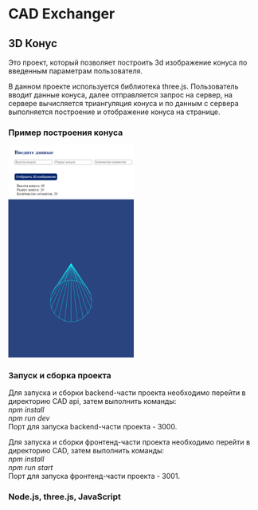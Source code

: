 # CAD Exchanger

## 3D Конус

Это проект, который позволяет построить 3d изображение конуса по введенным параметрам пользователя.

В данном проекте используется библиотека three.js. Пользователь вводит данные конуса, далее отправляется запрос на сервер, на сервере вычисляется триангуляция конуса и по данным с сервера выполняется построение и отображение конуса на странице.

### Пример построения конуса

<img src='./images/cone.PNG' alt='Пример построения конуса' width='50%'>

### Запуск и сборка проекта

Для запуска и сборки backend-части проекта необходимо перейти в директорию CAD api, затем выполнить команды: \
*npm install* \
*npm run dev* \
Порт для запуска backend-части проекта - 3000.

Для запуска и сборки фронтенд-части проекта необходимо перейти в директорию CAD, затем выполнить команды: \
*npm install* \
*npm run start* \
Порт для запуска фронтенд-части проекта - 3001.

### Node.js, three.js, JavaScript


